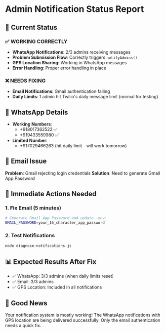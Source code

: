 # Admin Notification Status Report

## 🎯 **Current Status**

### ✅ **WORKING CORRECTLY**
- **WhatsApp Notifications**: 2/3 admins receiving messages
- **Problem Submission Flow**: Correctly triggers `notifyAdmins()`
- **GPS Location Sharing**: Working in WhatsApp messages
- **Error Handling**: Proper error handling in place

### ❌ **NEEDS FIXING**
- **Email Notifications**: Gmail authentication failing
- **Daily Limits**: 1 admin hit Twilio's daily message limit (normal for testing)

## 📱 **WhatsApp Details**
- **Working Numbers**: 
  - +918017362522 ✅
  - +919433559980 ✅
- **Limited Number**: 
  - +917029466263 (hit daily limit - will work tomorrow)

## 📧 **Email Issue**
**Problem**: Gmail rejecting login credentials
**Solution**: Need to generate Gmail App Password

## 🔧 **Immediate Actions Needed**

### 1. Fix Email (5 minutes)
```bash
# Generate Gmail App Password and update .env:
EMAIL_PASSWORD=your_16_character_app_password
```

### 2. Test Notifications
```bash
node diagnose-notifications.js
```

## 📊 **Expected Results After Fix**
- ✅ WhatsApp: 3/3 admins (when daily limits reset)
- ✅ Email: 3/3 admins
- ✅ GPS Location: Included in all notifications

## 🎉 **Good News**
Your notification system is mostly working! The WhatsApp notifications with GPS location are being delivered successfully. Only the email authentication needs a quick fix.
